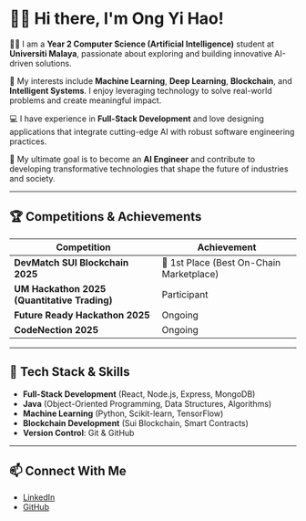 # 👨‍💻 Hi there, I'm Ong Yi Hao!

👨‍🎓 I am a **Year 2 Computer Science (Artificial Intelligence)** student at **Universiti Malaya**, passionate about exploring and building innovative AI-driven solutions.

🤖 My interests include **Machine Learning**, **Deep Learning**, **Blockchain**, and **Intelligent Systems**. I enjoy leveraging technology to solve real-world problems and create meaningful impact.

💻 I have experience in **Full-Stack Development** and love designing applications that integrate cutting-edge AI with robust software engineering practices.

🚀 My ultimate goal is to become an **AI Engineer** and contribute to developing transformative technologies that shape the future of industries and society.

---

## 🏆 Competitions & Achievements

| Competition                               | Achievement                         |
|-------------------------------------------|-------------------------------------|
| **DevMatch SUI Blockchain 2025**         | 🥇 1st Place (Best On-Chain Marketplace) |
| **UM Hackathon 2025 (Quantitative Trading)** | Participant                        |
| **Future Ready Hackathon 2025**          | Ongoing                            |
| **CodeNection 2025**                     | Ongoing                            |

---

## 🔧 Tech Stack & Skills

- **Full-Stack Development** (React, Node.js, Express, MongoDB)
- **Java** (Object-Oriented Programming, Data Structures, Algorithms)
- **Machine Learning** (Python, Scikit-learn, TensorFlow)
- **Blockchain Development** (Sui Blockchain, Smart Contracts)
- **Version Control**: Git & GitHub

---

## 📫 Connect With Me
- [LinkedIn](https://www.linkedin.com/yi-hao-ong-2865ab330)
- [GitHub](https://github.com/LiteYH)


